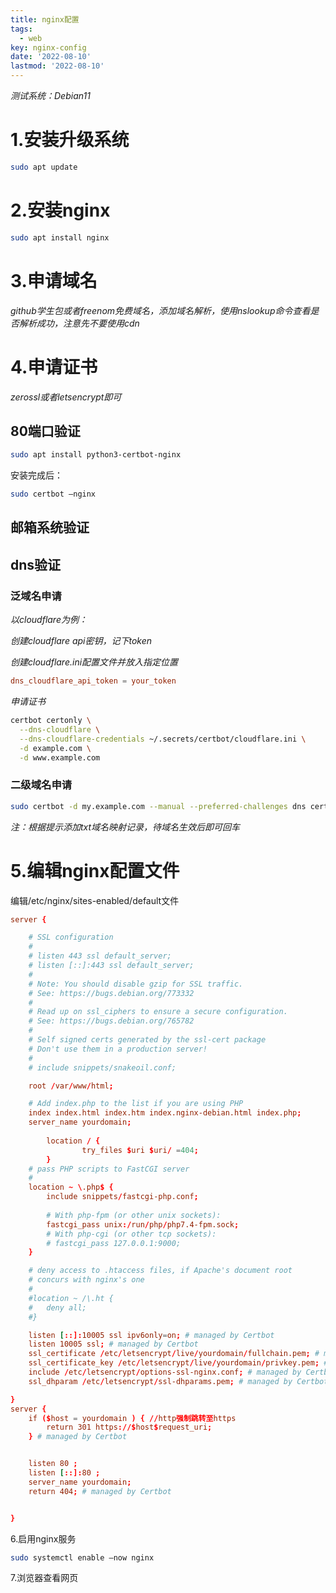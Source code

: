 ```yaml
---
title: nginx配置
tags: 
  - web
key: nginx-config
date: '2022-08-10'
lastmod: '2022-08-10' 
---
```

*测试系统：Debian11*

# 1.安装升级系统
```bash
sudo apt update
```
# 2.安装nginx
```bash
sudo apt install nginx
```
# 3.申请域名
*github学生包或者freenom免费域名，添加域名解析，使用nslookup命令查看是否解析成功，注意先不要使用cdn*  

# 4.申请证书
*zerossl或者letsencrypt即可*  
## 80端口验证
```bash
sudo apt install python3-certbot-nginx
```
安装完成后：
```bash
sudo certbot –nginx
```
## 邮箱系统验证

## dns验证
### 泛域名申请  
*以cloudflare为例：*  
  
*创建cloudflare api密钥，记下token*  

*创建cloudflare.ini配置文件并放入指定位置*  
```conf
dns_cloudflare_api_token = your_token
```
*申请证书*
```bash
certbot certonly \
  --dns-cloudflare \
  --dns-cloudflare-credentials ~/.secrets/certbot/cloudflare.ini \
  -d example.com \
  -d www.example.com
```
### 二级域名申请
```bash
sudo certbot -d my.example.com --manual --preferred-challenges dns certonly
```
*注：根据提示添加txt域名映射记录，待域名生效后即可回车*
# 5.编辑nginx配置文件
编辑/etc/nginx/sites-enabled/default文件
```conf
server {

	# SSL configuration
	#
	# listen 443 ssl default_server;
	# listen [::]:443 ssl default_server;
	#
	# Note: You should disable gzip for SSL traffic.
	# See: https://bugs.debian.org/773332
	#
	# Read up on ssl_ciphers to ensure a secure configuration.
	# See: https://bugs.debian.org/765782
	#
	# Self signed certs generated by the ssl-cert package
	# Don't use them in a production server!
	#
	# include snippets/snakeoil.conf;

	root /var/www/html;

	# Add index.php to the list if you are using PHP
	index index.html index.htm index.nginx-debian.html index.php;
    server_name yourdomain;
        
        location / {
                try_files $uri $uri/ =404;
        }
	# pass PHP scripts to FastCGI server
	#
	location ~ \.php$ {
		include snippets/fastcgi-php.conf;
	
		# With php-fpm (or other unix sockets):
		fastcgi_pass unix:/run/php/php7.4-fpm.sock;
		# With php-cgi (or other tcp sockets):
		# fastcgi_pass 127.0.0.1:9000;
	}

	# deny access to .htaccess files, if Apache's document root
	# concurs with nginx's one
	#
	#location ~ /\.ht {
	#	deny all;
	#}

    listen [::]:10005 ssl ipv6only=on; # managed by Certbot
    listen 10005 ssl; # managed by Certbot
    ssl_certificate /etc/letsencrypt/live/yourdomain/fullchain.pem; # managed by Certbot
    ssl_certificate_key /etc/letsencrypt/live/yourdomain/privkey.pem; # managed by Certbot
    include /etc/letsencrypt/options-ssl-nginx.conf; # managed by Certbot
    ssl_dhparam /etc/letsencrypt/ssl-dhparams.pem; # managed by Certbot

}
server {
    if ($host = yourdomain ) { //http强制跳转至https
        return 301 https://$host$request_uri;
    } # managed by Certbot


	listen 80 ;
	listen [::]:80 ;
    server_name yourdomain;
    return 404; # managed by Certbot


}
```
6.启用nginx服务
```bash
sudo systemctl enable –now nginx
```

7.浏览器查看网页